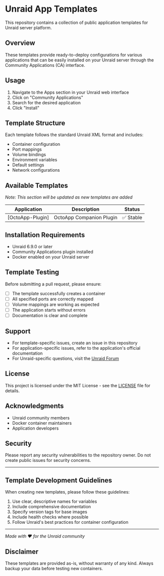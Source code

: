 # Unraid App Templates

This repository contains a collection of public application templates for Unraid server platform.

## Overview

These templates provide ready-to-deploy configurations for various applications that can be easily installed on your Unraid server through the Community Applications (CA) interface.

## Usage

1. Navigate to the Apps section in your Unraid web interface
2. Click on "Community Applications"
3. Search for the desired application
4. Click "Install"

## Template Structure

Each template follows the standard Unraid XML format and includes:

- Container configuration
- Port mappings
- Volume bindings
- Environment variables
- Default settings
- Network configurations

## Available Templates

*Note: This section will be updated as new templates are added*

| Application | Description | Status |
|-------------|-------------|---------|
| [OctoApp-Plugin] | OctoApp Companion Plugin | ✅ Stable |

## Installation Requirements

- Unraid 6.9.0 or later
- Community Applications plugin installed
- Docker enabled on your Unraid server

## Template Testing

Before submitting a pull request, please ensure:

- [ ] The template successfully creates a container
- [ ] All specified ports are correctly mapped
- [ ] Volume mappings are working as expected
- [ ] The application starts without errors
- [ ] Documentation is clear and complete

## Support

- For template-specific issues, create an issue in this repository
- For application-specific issues, refer to the application's official documentation
- For Unraid-specific questions, visit the [Unraid Forum](https://forums.unraid.net/)

## License

This project is licensed under the MIT License - see the [LICENSE](LICENSE) file for details.

## Acknowledgments

- Unraid community members
- Docker container maintainers
- Application developers

## Security

Please report any security vulnerabilities to the repository owner. Do not create public issues for security concerns.

---

## Template Development Guidelines

When creating new templates, please follow these guidelines:

1. Use clear, descriptive names for variables
2. Include comprehensive documentation
3. Specify version tags for base images
4. Include health checks where possible
5. Follow Unraid's best practices for container configuration

---

*Made with ❤️ for the Unraid community*

## Disclaimer

These templates are provided as-is, without warranty of any kind. Always backup your data before testing new containers.
